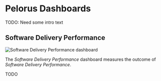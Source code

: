 # Pelorus Dashboards

TODO: Need some intro text

## Software Delivery Performance

![Software Delivery Performance dashboard](/media/sdm-dashboard.png)

The _Software Delivery Performance_ dashboard measures the outcome of _Software Delivery Performance_. 

TODO
